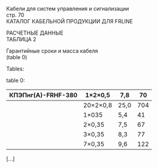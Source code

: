 Кабели для систем управления и сигнализации  
стр. 70  
КАТАЛОГ КАБЕЛЬНОЙ ПРОДУКЦИИ ДЛЯ FRLINE  

РАСЧЕТНЫЕ ДАННЫЕ  
ТАБЛИЦА 2  

Гарантийные сроки и масса кабеля  
(table 0)  

Tables:

table 0:

| КПЭПнг(А)-FRHF-380 | 1×2×0,5 | 7,8 | 70 |
| --- | --- | --- | --- |
|  | 20×2×0,8 | 25,0 | 704 |
|  | 1×035 | 5,4 | 41 |
|  | 2×0,35 | 7,5 | 67 |
|  | 3×0,35 | 8,3 | 77 |
|  | 7×0,35 | 9,6 | 122 |

[...]
